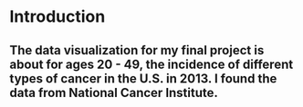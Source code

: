 # Introduction

## The data visualization for my final project is about for ages 20 - 49, the incidence of different types of cancer in the U.S. in 2013. I found the data from National Cancer Institute. 
